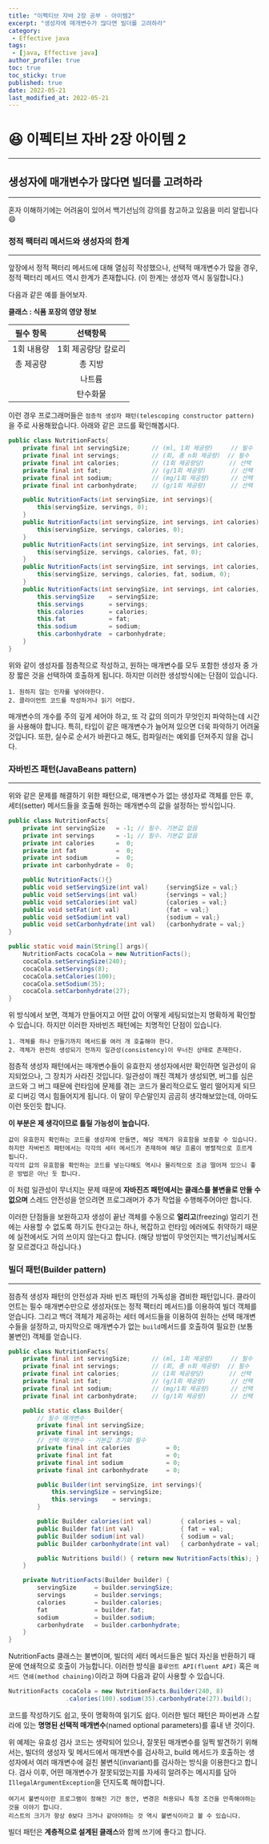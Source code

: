 ```yaml
---
title: "이펙티브 자바 2장 공부 - 아이템2"
excerpt: "생성자에 매개변수가 많다면 빌더를 고려하라"
category: 
 - Effective java
tags:
 - [java, Effective java]
author_profile: true
toc: true
toc_sticky: true
published: true
date: 2022-05-21
last_modified_at: 2022-05-21
---
```

# :satisfied: 이펙티브 자바 2장 아이템 2
---
## 생성자에 매개변수가 많다면 빌더를 고려하라
---
혼자 이해하기에는 어려움이 있어서 백기선님의 강의를 참고하고 있음을 미리 알립니다 :smile:

### 정적 팩터리 메서드와 생성자의 한계
---
앞장에서 정적 팩터리 메서드에 대해 열심히 작성했으나, 선택적 매개변수가 많을 경우, 정적 팩터리 메서드 역시 한계가 존재합니다. (이 한계는 생성자 역시 동일합니다.) 

다음과 같은 예를 들어보자.

**클래스 : 식품 포장의 영양 정보**

|필수 항목 | 선택항목 |
|:----------:|:----------:|
|1회 내용량|1회 제공량당 칼로리|
|총 제공량|총 지방|
||나트륨|
||탄수화물|

이런 경우 프로그래머들은 `점층적 생성자 패턴(telescoping constructor pattern)`을 주로 사용해왔습니다. 아래와 같은 코드를 확인해봅시다.

```java
public class NutritionFacts{
    private final int servingSize;      // (ml, 1회 제공량)     // 필수
    private final int servings;         // (회, 총 n회 제공량)  // 필수 
    private final int calories;         // (1회 제공량당)       // 선택
    private final int fat;              // (g/1회 제공량)       // 선택
    private final int sodium;           // (mg/1회 제공량)      // 선택
    private final int carbonhydrate;    // (g/1회 제공량)       // 선택

    public NutritionFacts(int servingSize, int servings){
        this(servingSize, servings, 0);
    }
    public NutritionFacts(int servingSize, int servings, int calories) {
        this(servingSize, servings, calories, 0);
    }
    public NutritionFacts(int servingSize, int servings, int calories, int fat) {
        this(servingSize, servings, calories, fat, 0);
    }
    public NutritionFacts(int servingSize, int servings, int calories, int fat, int sodium) {
        this(servingSize, servings, calories, fat, sodium, 0);
    }
    public NutritionFacts(int servingSize, int servings, int calories, int fat, int sodium, int carbonhydrate) {
        this.servingSize    = servingSize;
        this.servings       = servings;
        this.calories       = calories;
        this.fat            = fat;
        this.sodium         = sodium;
        this.carbonhydrate  = carbonhydrate;
    }
}
```
위와 같이 생성자를 점층적으로 작성하고, 원하는 매개변수를 모두 포함한 생성자 중 가장 짧은 것을 선택하여 호출하게 됩니다. 하지만 이러한 생성방식에는 단점이 있습니다.
```
1. 원하지 않는 인자를 넣어야한다.
2. 클라이언트 코드를 작성하거나 읽기 어렵다.
```
매개변수의 개수를 주의 깊게 세어야 하고, 또 각 값의 의미가 무엇인지 파악하는데 시간을 사용해야 합니다. 특히, 타입이 같은 매개변수가 늘어져 있으면 더욱 파악하기 어려울 것입니다. 또한, 실수로 순서가 바뀐다고 해도, 컴파일러는 예외를 던져주지 않을 겁니다. 

### 자바빈즈 패턴(JavaBeans pattern)
---
위와 같은 문제를 해결하기 위한 패턴으로, 매개변수가 없는 생성자로 객체를 만든 후, 세터(setter) 메서드들을 호출해 원하는 매개변수의 값을 설정하는 방식입니다. 

```java
public class NutritionFacts{
    private int servingSize   = -1; // 필수. 기본값 없음      
    private int servings      = -1; // 필수. 기본값 없음    
    private int calories      =  0;         
    private int fat           =  0;              
    private int sodium        =  0;           
    private int carbonhydrate =  0;    

    public NutritionFacts(){}
    public void setServingSize(int val)     {servingSize = val;}
    public void setServings(int val)        {servings = val;}
    public void setCalories(int val)        {calories = val;}
    public void setFat(int val)             {fat = val;}
    public void setSodium(int val)          {sodium = val;}
    public void setCarbonhydrate(int val)   {carbonhydrate = val;}
}

public static void main(String[] args){
    NutritionFacts cocaCola = new NutritionFacts();
    cocaCola.setServingSize(240);
    cocaCola.setServings(8);
    cocaCola.setCalories(100);
    cocaCola.setSodium(35);
    cocaCola.setCarbonhydrate(27);
}
```
위 방식에서 보면, 객체가 만들어지고 어떤 값이 어떻게 세팅되었는지 명확하게 확인할 수 있습니다. 하지만 이러한 자바빈즈 패턴에는 치명적인 단점이 있습니다.

```
1. 객체를 하나 만들기까지 메서드를 여러 개 호출해야 한다.
2. 객체가 완전히 생성되기 전까지 일관성(consistency)이 무너진 상태로 존재한다.
```
점층적 생성자 패턴에서는 매개변수들이 유효한지 생성자에서만 확인하면 일관성이 유지되었으나, 그 장치가 사라진 것입니다. 일관성이 깨진 객체가 생성되면, 버그를 심은 코드와 그 버그 때문에 런타임에 문제를 겪는 코드가 물리적으로도 멀리 떨어지게 되므로 디버깅 역시 힘들어지게 됩니다. 이 말이 무슨말인지 곰곰히 생각해보았는데, 아마도 이런 뜻인듯 합니다. 

**이 부분은 제 생각이므로 틀릴 가능성이 높습니다.**
```
값이 유효한지 확인하는 코드를 생성자에 만들면, 해당 객체가 유효함을 보증할 수 있습니다. 
하지만 자바빈즈 패턴에서는 각각의 세터 메서드가 존재하여 해당 흐름이 병렬적으로 흐르게 됩니다. 
각각의 값의 유효함을 확인하는 코드를 넣는다해도 역시나 물리적으로 조금 떨어져 있으니 좋은 방법은 아닌 듯 합니다. 
```
이 처럼 일관성이 무너지는 문제 때문에 **자바진즈 패턴에서는 클래스를 불변을로 만들 수 없으며** 스레드 안전성을 얻으려면 프로그래머가 추가 작업을 수행해주어야만 합니다. 

이러한 단점들을 보완하고자 생성이 끝난 객체를 수동으로 **얼리고**(freezing) 얼리기 전에는 사용할 수 없도록 하기도 한다고는 하나, 복잡하고 런타임 에러에도 취약하기 때문에 실전에서도 거의 쓰이지 않는다고 합니다. (해당 방법이 무엇인지는 백기선님께서도 잘 모르겠다고 하십니다.)

### 빌더 패턴(Builder pattern)
---
점층적 생성자 패턴의 안전성과 자바 빈즈 패턴의 가독성을 겸비한 패턴입니다. 클라이언트는 필수 매개변수만으로 생성자(또는 정적 팩터리 메서드)를 이용하여 빌더 객체를 얻습니다. 그리고 백더 객체가 제공하는 세터 메서드들을 이용하여 원하는 선택 매개변수들을 설정하고, 마지막으로 매개변수가 없는 `build`메서드를 호출하여 필요한 (보통 불변인) 객체를 얻습니다.

```java
public class NutritionFacts{
    private final int servingSize;      // (ml, 1회 제공량)     // 필수
    private final int servings;         // (회, 총 n회 제공량)  // 필수 
    private final int calories;         // (1회 제공량당)       // 선택
    private final int fat;              // (g/1회 제공량)       // 선택
    private final int sodium;           // (mg/1회 제공량)      // 선택
    private final int carbonhydrate;    // (g/1회 제공량)       // 선택

    public static class Builder{
        // 필수 매개변수
        private final int servingSize;
        private final int servings;
        // 선택 매개변수 - 기본값 초기화 필수
        private final int calories          = 0;         
        private final int fat               = 0;              
        private final int sodium            = 0;           
        private final int carbonhydrate     = 0;    

        public Builder(int servingSize, int servings){
            this.servingSize = servingSize;
            this.servings    = servings;
        }

        public Builder calories(int val)        { calories = val;       return this; }
        public Builder fat(int val)             { fat = val;            return this; }
        public Builder sodium(int val)          { sodium = val;         return this; }
        public Builder carbonhydrate(int val)   { carbonhydrate = val;  return this; }

        public Nutritions build() { return new NutritionFacts(this); }
    }

    private NutritionFacts(Builder builder) {
        servingSize     = builder.servingSize;
        servings        = builder.servings;
        calories        = builder.calories;
        fat             = builder.fat;
        sodium          = builder.sodium;
        carbonhydrate   = builder.carbonhydrate;
    }
}
```
NutritionFacts 클래스는 불변이며, 빌더의 세터 메서드들은 빌더 자신을 반환하기 때문에 연쇄적으로 호출이 가능합니다. 이러한 방식을 `플루언트 API(fluent API)` 혹은 `메서드 연쇄(method chaining)`이라고 하며 다음과 같이 사용할 수 있습니다.

```java
NutritionFacts cocaCola = new NutritionFacts.Builder(240, 8)
                .calories(100).sodium(35).carbonhydrate(27).build();
```

코드를 작성하기도 쉽고, 뜻이 명확하여 읽기도 쉽다. 이러한 빌더 패턴은 파이썬과 스칼라에 있는 **명명된 선택적 매개변수**(named optional parameters)를 흉내 낸 것이다.

위 예제는 유효성 검사 코드는 생략되어 있으나, 잘못된 매개변수를 일찍 발견하기 위해서는, 빌더의 생성자 및 메서드에서 매개변수를 검사하고, build 메서드가 호출하는 생성자에서 여러 매개변수에 걸친 불변식(invariant)를 검사하는 방식을 이용한다고 합니다. 검사 이후, 어떤 매개변수가 잘못되었는지를 자세히 알려주는 메시지를 담아 `IllegalArgumentException`을 던지도록 해야합니다.

```
여기서 불변식이란 프로그램이 정해진 기간 동안, 변경은 허용되나 특정 조건을 만족해야하는 것을 이야기 합니다.
리스트의 크기가 항상 0보다 크거나 같아야하는 것 역시 불변식이라고 볼 수 있습니다.
```

빌더 패턴은 **계층적으로 설계된 클래스**와 함께 쓰기에 좋다고 합니다. 